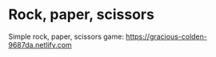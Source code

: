 # Rock, paper, scissors
Simple rock, paper, scissors game: https://gracious-colden-9687da.netlify.com

